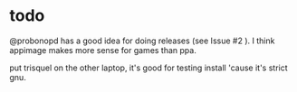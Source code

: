 # todo

@probonopd has a good idea for doing releases (see Issue #2 ). 
I think appimage makes more sense for games than ppa.

put trisquel on the other laptop, it's good for testing install 'cause it's strict gnu.

